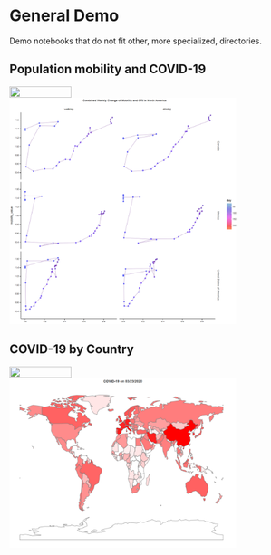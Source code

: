 ﻿# General Demo

Demo notebooks that do not fit other, more specialized, directories.

## Population mobility and COVID-19

<div>
  <a href="https://nbviewer.jupyter.org/github/HIL-HK/lets-plot-examples/blob/master/demo/covid-19_and_mobility.ipynb"> 
    <img src="https://raw.githubusercontent.com/jupyter/design/master/logos/Badges/nbviewer_badge.png" width="109" height="20" align="left">
  </a>
</div>

<div>
  <img src="preview/covid-19_and_mobility.png" alt="Combined Weekly Change of Mobility and CRI in North America" width="400" height="400">
</div>

## COVID-19 by Country

<div>
  <a href="https://nbviewer.jupyter.org/github/HIL-HK/lets-plot-examples/blob/master/demo/covid-19_by_country.ipynb"> 
    <img src="https://raw.githubusercontent.com/jupyter/design/master/logos/Badges/nbviewer_badge.png" width="109" height="20" align="left">
  </a>
</div>

<div>
  <img src="preview/covid-19_by_country.png" alt="COVID-19 by Country" width="400" height="300">
</div>